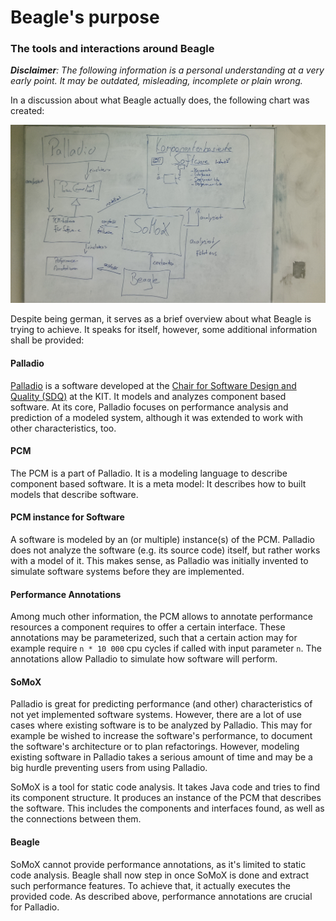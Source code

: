 # Beagle's purpose
### The tools and interactions around Beagle

_**Disclaimer**: The following information is a personal understanding at a very early point. It may be outdated, misleading, incomplete or plain wrong._

In a discussion about what Beagle actually does, the following chart was created:

![A chart describing the tools around Beagle](./overview-beagle-chart.jpg)

Despite being german, it serves as a brief overview about what Beagle is trying to achieve. It speaks for itself, however, some additional information shall be provided:

#### Palladio
[Palladio](https://sdqweb.ipd.kit.edu/wiki/Palladio_Component_Model) is a software developed at the [Chair for Software Design and Quality (SDQ)](http://sdq.ipd.kit.edu/) at the KIT. It models and analyzes component based software. At its core, Palladio focuses on performance analysis and prediction of a modeled system, although it was extended to work with other characteristics, too.

#### PCM
The PCM is a part of Palladio. It is a modeling language to describe component based software. It is a meta model: It describes how to built models that describe software.

#### PCM instance for Software
A software is modeled by an (or multiple) instance(s) of the PCM. Palladio does not analyze the software (e.g. its source code) itself, but rather works with a model of it. This makes sense, as Palladio was initially invented to simulate software systems before they are implemented.

#### Performance Annotations
Among much other information, the PCM allows to annotate performance resources a component requires to offer a certain interface. These annotations may be parameterized, such that a certain action may for example require `n * 10 000` cpu cycles if called with input parameter `n`. The annotations allow Palladio to simulate how software will perform.

#### SoMoX
Palladio is great for predicting performance (and other) characteristics of not yet implemented software systems. However, there are a lot of use cases where existing software is to be analyzed by Palladio. This may for example be wished to increase the software's performance, to document the software's architecture or to plan refactorings. However, modeling existing software in Palladio takes a serious amount of time and may be a big hurdle preventing users from using Palladio.

SoMoX is a tool for static code analysis. It takes Java code and tries to find its component structure. It produces an instance of the PCM that describes the software. This includes the components and interfaces found, as well as the connections between them.

#### Beagle
SoMoX cannot provide performance annotations, as it's limited to static code analysis. Beagle shall now step in once SoMoX is done and extract such performance features. To achieve that, it actually executes the provided code. 
As described above, performance annotations are crucial for Palladio.